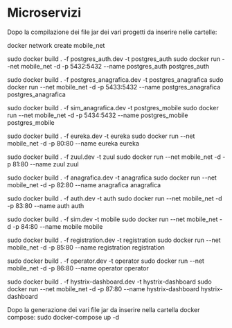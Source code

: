 # Microservizi

Dopo la compilazione dei file jar dei vari progetti da inserire nelle cartelle:

docker network create mobile_net

sudo docker build . -f postgres_auth.dev -t postgres_auth
sudo docker run --net mobile_net -d -p 5432:5432 --name postgres_auth postgres_auth

sudo docker build . -f postgres_anagrafica.dev -t postgres_anagrafica
sudo docker run --net mobile_net -d -p 5433:5432 --name postgres_anagrafica postgres_anagrafica

sudo docker build . -f sim_anagrafica.dev -t postgres_mobile
sudo docker run --net mobile_net -d -p 5434:5432 --name postgres_mobile postgres_mobile

sudo docker build . -f eureka.dev -t eureka
sudo docker run --net mobile_net -d -p 80:80 --name eureka eureka

sudo docker build . -f zuul.dev -t zuul
sudo docker run --net mobile_net -d -p 81:80 --name zuul zuul

sudo docker build . -f anagrafica.dev -t anagrafica
sudo docker run --net mobile_net -d -p 82:80 --name anagrafica anagrafica

sudo docker build . -f auth.dev -t auth
sudo docker run --net mobile_net -d -p 83:80 --name auth auth

sudo docker build . -f sim.dev -t mobile
sudo docker run --net mobile_net -d -p 84:80 --name mobile mobile

sudo docker build . -f registration.dev -t registration
sudo docker run --net mobile_net -d -p 85:80 --name registration registration

sudo docker build . -f operator.dev -t operator
sudo docker run --net mobile_net -d -p 86:80 --name operator operator

sudo docker build . -f hystrix-dashboard.dev -t hystrix-dashboard
sudo docker run --net mobile_net -d -p 87:80 --name hystrix-dashboard hystrix-dashboard

Dopo la generazione dei vari file jar da inserire nella cartella docker compose:
sudo docker-compose up -d
